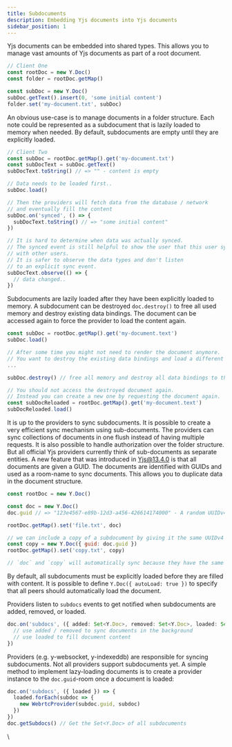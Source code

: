 ```yaml
---
title: Subdocuments
description: Embedding Yjs documents into Yjs documents 
sidebar_position: 1
---
```


Yjs documents can be embedded into shared types. This allows you to manage vast
amounts of Yjs documents as part of a root document.

```javascript
// Client One
const rootDoc = new Y.Doc()
const folder = rootDoc.getMap()

const subDoc = new Y.Doc()
subDoc.getText().insert(0, 'some initial content')
folder.set('my-document.txt', subDoc)
```

An obvious use-case is to manage documents in a folder structure. Each note
could be represented as a subdocument that is lazily loaded to memory when
needed. By default, subdocuments are empty until they are explicitly loaded.

```javascript
// Client Two
const subDoc = rootDoc.getMap().get('my-document.txt')
const subDocText = subDoc.getText()
subDocText.toString() // => "" - content is empty

// Data needs to be loaded first..
subDoc.load()

// Then the providers will fetch data from the database / network
// and eventually fill the content
subDoc.on('synced', () => {
  subDocText.toString() // => "some initial content"
})

// It is hard to determine when data was actually synced.
// The synced event is still helpful to show the user that this user synced
// with other users.
// It is safer to observe the data types and don't listen
// to an explicit sync event.
subDocText.observe(() => {
  // data changed..
})
```

Subdocuments are lazily loaded after they have been explicitly loaded to memory.
A subdocument can be destroyed `doc.destroy()` to free all used memory and
destroy existing data bindings. The document can be accessed again to force the
provider to load the content again.

```javascript
const subDoc = rootDoc.getMap().get('my-document.text')
subDoc.load()

// After some time you might not need to render the document anymore.
// You want to destroy the existing data bindings and load a different document
...

subDoc.destroy() // free all memory and destroy all data bindings to this document.

// You should not access the destroyed document again.
// Instead you can create a new one by requesting the document again.
const subDocReloaded = rootDoc.getMap().get('my-document.text')
subDocReloaded.load()
```

It is up to the providers to sync subdocuments. It is possible to create a very
efficient sync mechanism using sub-documents. The providers can sync collections
of documents in one flush instead of having multiple requests. It is also
possible to handle authorization over the folder structure. But all official Yjs
providers currently think of sub-documents as separate entities. A new feature
that was introduced in Yjs@13.4.0 is that all documents are given a GUID. The
documents are identified with GUIDs and used as a room-name to sync documents.
This allows you to duplicate data in the document structure.

```javascript
const rootDoc = new Y.Doc()

const doc = new Y.Doc()
doc.guid // => "123e4567-e89b-12d3-a456-426614174000" - A random UUIDv4

rootDoc.getMap().set('file.txt', doc)

// we can include a copy of a subdocument by giving it the same UUIDv4
const copy = new Y.Doc({ guid: doc.guid })
rootDoc.getMap().set('copy.txt', copy)

// `doc` and `copy` will automatically sync because they have the same guid
```

By default, all subdocuments must be explicitly loaded before they are filled
with content. It is possible to define `Y.Doc({ autoLoad: true })` to specify
that all peers should automatically load the document.

Providers listen to `subdocs` events to get notified when subdocuments are
added, removed, or loaded.

```typescript
doc.on('subdocs', ({ added: Set<Y.Doc>, removed: Set<Y.Doc>, loaded: Set<Y.Doc> }) => {
  // use added / removed to sync documents in the background
  // use loaded to fill document content
})
```

Providers (e.g. y-websocket, y-indexeddb) are responsible for syncing
subdocuments. Not all providers support subdocuments yet. A simple method to
implement lazy-loading documents is to create a provider instance to the
`doc.guid`-room once a document is loaded:

```javascript
doc.on('subdocs', ({ loaded }) => {
  loaded.forEach(subdoc => {
    new WebrtcProvider(subdoc.guid, subdoc)
  })
})
doc.getSubdocs() // Get the Set<Y.Doc> of all subdocuments
```

\
